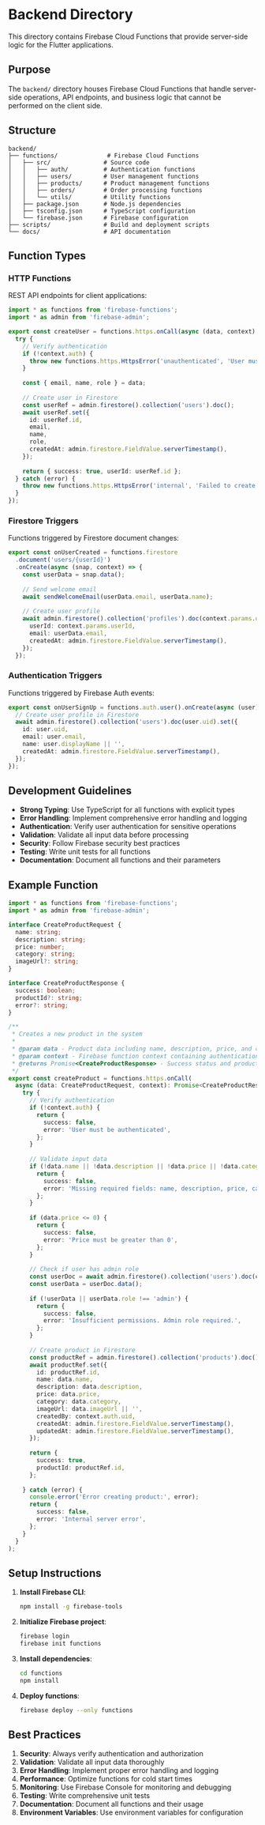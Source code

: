 # Backend Directory

This directory contains Firebase Cloud Functions that provide server-side logic for the Flutter applications.

## Purpose

The `backend/` directory houses Firebase Cloud Functions that handle server-side operations, API endpoints, and business logic that cannot be performed on the client side.

## Structure

```
backend/
├── functions/              # Firebase Cloud Functions
│   ├── src/               # Source code
│   │   ├── auth/          # Authentication functions
│   │   ├── users/         # User management functions
│   │   ├── products/      # Product management functions
│   │   ├── orders/        # Order processing functions
│   │   └── utils/         # Utility functions
│   ├── package.json       # Node.js dependencies
│   ├── tsconfig.json      # TypeScript configuration
│   └── firebase.json      # Firebase configuration
├── scripts/               # Build and deployment scripts
└── docs/                  # API documentation
```

## Function Types

### HTTP Functions
REST API endpoints for client applications:

```typescript
import * as functions from 'firebase-functions';
import * as admin from 'firebase-admin';

export const createUser = functions.https.onCall(async (data, context) => {
  try {
    // Verify authentication
    if (!context.auth) {
      throw new functions.https.HttpsError('unauthenticated', 'User must be authenticated');
    }
    
    const { email, name, role } = data;
    
    // Create user in Firestore
    const userRef = admin.firestore().collection('users').doc();
    await userRef.set({
      id: userRef.id,
      email,
      name,
      role,
      createdAt: admin.firestore.FieldValue.serverTimestamp(),
    });
    
    return { success: true, userId: userRef.id };
  } catch (error) {
    throw new functions.https.HttpsError('internal', 'Failed to create user');
  }
});
```

### Firestore Triggers
Functions triggered by Firestore document changes:

```typescript
export const onUserCreated = functions.firestore
  .document('users/{userId}')
  .onCreate(async (snap, context) => {
    const userData = snap.data();
    
    // Send welcome email
    await sendWelcomeEmail(userData.email, userData.name);
    
    // Create user profile
    await admin.firestore().collection('profiles').doc(context.params.userId).set({
      userId: context.params.userId,
      email: userData.email,
      createdAt: admin.firestore.FieldValue.serverTimestamp(),
    });
  });
```

### Authentication Triggers
Functions triggered by Firebase Auth events:

```typescript
export const onUserSignUp = functions.auth.user().onCreate(async (user) => {
  // Create user profile in Firestore
  await admin.firestore().collection('users').doc(user.uid).set({
    id: user.uid,
    email: user.email,
    name: user.displayName || '',
    createdAt: admin.firestore.FieldValue.serverTimestamp(),
  });
});
```

## Development Guidelines

- **Strong Typing**: Use TypeScript for all functions with explicit types
- **Error Handling**: Implement comprehensive error handling and logging
- **Authentication**: Verify user authentication for sensitive operations
- **Validation**: Validate all input data before processing
- **Security**: Follow Firebase security best practices
- **Testing**: Write unit tests for all functions
- **Documentation**: Document all functions and their parameters

## Example Function

```typescript
import * as functions from 'firebase-functions';
import * as admin from 'firebase-admin';

interface CreateProductRequest {
  name: string;
  description: string;
  price: number;
  category: string;
  imageUrl?: string;
}

interface CreateProductResponse {
  success: boolean;
  productId?: string;
  error?: string;
}

/**
 * Creates a new product in the system
 * 
 * @param data - Product data including name, description, price, and category
 * @param context - Firebase function context containing authentication info
 * @returns Promise<CreateProductResponse> - Success status and product ID or error
 */
export const createProduct = functions.https.onCall(
  async (data: CreateProductRequest, context): Promise<CreateProductResponse> => {
    try {
      // Verify authentication
      if (!context.auth) {
        return {
          success: false,
          error: 'User must be authenticated',
        };
      }
      
      // Validate input data
      if (!data.name || !data.description || !data.price || !data.category) {
        return {
          success: false,
          error: 'Missing required fields: name, description, price, category',
        };
      }
      
      if (data.price <= 0) {
        return {
          success: false,
          error: 'Price must be greater than 0',
        };
      }
      
      // Check if user has admin role
      const userDoc = await admin.firestore().collection('users').doc(context.auth.uid).get();
      const userData = userDoc.data();
      
      if (!userData || userData.role !== 'admin') {
        return {
          success: false,
          error: 'Insufficient permissions. Admin role required.',
        };
      }
      
      // Create product in Firestore
      const productRef = admin.firestore().collection('products').doc();
      await productRef.set({
        id: productRef.id,
        name: data.name,
        description: data.description,
        price: data.price,
        category: data.category,
        imageUrl: data.imageUrl || '',
        createdBy: context.auth.uid,
        createdAt: admin.firestore.FieldValue.serverTimestamp(),
        updatedAt: admin.firestore.FieldValue.serverTimestamp(),
      });
      
      return {
        success: true,
        productId: productRef.id,
      };
      
    } catch (error) {
      console.error('Error creating product:', error);
      return {
        success: false,
        error: 'Internal server error',
      };
    }
  }
);
```

## Setup Instructions

1. **Install Firebase CLI**:
   ```bash
   npm install -g firebase-tools
   ```

2. **Initialize Firebase project**:
   ```bash
   firebase login
   firebase init functions
   ```

3. **Install dependencies**:
   ```bash
   cd functions
   npm install
   ```

4. **Deploy functions**:
   ```bash
   firebase deploy --only functions
   ```

## Best Practices

1. **Security**: Always verify authentication and authorization
2. **Validation**: Validate all input data thoroughly
3. **Error Handling**: Implement proper error handling and logging
4. **Performance**: Optimize functions for cold start times
5. **Monitoring**: Use Firebase Console for monitoring and debugging
6. **Testing**: Write comprehensive unit tests
7. **Documentation**: Document all functions and their usage
8. **Environment Variables**: Use environment variables for configuration 